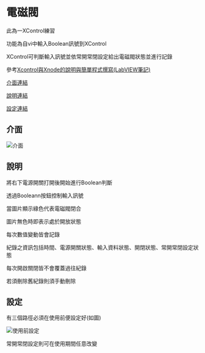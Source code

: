 # 電磁閥

此為一XControl練習

功能為自vi中輸入Boolean訊號到XControl

XControl可判斷輸入訊號並依常開常閉設定給出電磁閥狀態並進行記錄

參考[Xcontrol與Xnode的說明與簡單程式撰寫(LabVIEW筆記)](https://youtu.be/Cye2YCLNnss)

[介面連結](https://github.com/acain000/labview-/tree/main/%E9%9B%BB%E7%A3%81%E9%96%A5#%E4%BB%8B%E9%9D%A2)

[說明連結](https://github.com/acain000/labview-/tree/main/%E9%9B%BB%E7%A3%81%E9%96%A5#%E8%AA%AA%E6%98%8E)

[設定連結](https://github.com/acain000/labview-/tree/main/%E9%9B%BB%E7%A3%81%E9%96%A5#%E8%A8%AD%E5%AE%9A)


## 介面
![介面](https://media.discordapp.net/attachments/727145000575434802/1019890372446523433/unknown.png)


 
## 說明

將右下電源開關打開後開始進行Boolean判斷

透過Booleann按鈕控制輸入訊號

當圖片顯示綠色代表電磁閥閉合

圖片無色時即表示處於開放狀態

每次數值變動皆會記錄

紀錄之資訊包括時間、電源開關狀態、輸入資料狀態、開閉狀態、常開常閉設定狀態

每次開啟關閉皆不會覆蓋過往紀錄

若須刪除舊紀錄則須手動刪除  


## 設定

有三個路徑必須在使用前便設定好(如圖)

![使用前設定](https://cdn.discordapp.com/attachments/727145000575434802/1019891319851724870/unknown.png)

常開常閉設定則可在使用期間任意改變
